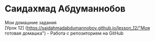 # Саидахмад Абдуманнобов
Мои домашние задания   
[Урок 12] (https://saidahmadabdumannobov.github.io/lesson_12/"Моя готовая домашка") - Работа с репозиторием на GitHub

